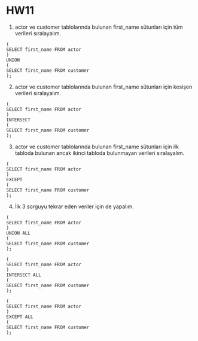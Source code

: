 # HW11

1. actor ve customer tablolarında bulunan first_name sütunları için tüm verileri sıralayalım.

```
(
SELECT first_name FROM actor
) 
UNION
(
SELECT first_name FROM customer
);
```

2. actor ve customer tablolarında bulunan first_name sütunları için kesişen verileri sıralayalım.

```
(
SELECT first_name FROM actor
) 
INTERSECT
(
SELECT first_name FROM customer
);
```

3. actor ve customer tablolarında bulunan first_name sütunları için ilk tabloda bulunan ancak ikinci tabloda bulunmayan verileri sıralayalım.

```
(
SELECT first_name FROM actor
) 
EXCEPT
(
SELECT first_name FROM customer
);
```

4. İlk 3 sorguyu tekrar eden veriler için de yapalım.
```
(
SELECT first_name FROM actor
) 
UNION ALL
(
SELECT first_name FROM customer
);
```

```
(
SELECT first_name FROM actor
) 
INTERSECT ALL
(
SELECT first_name FROM customer
);
```

```
(
SELECT first_name FROM actor
) 
EXCEPT ALL
(
SELECT first_name FROM customer
);
```







